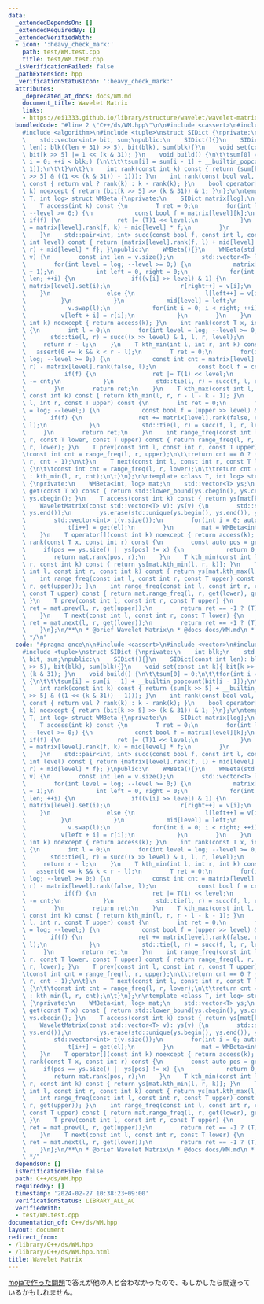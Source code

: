 ```yaml
---
data:
  _extendedDependsOn: []
  _extendedRequiredBy: []
  _extendedVerifiedWith:
  - icon: ':heavy_check_mark:'
    path: test/WM.test.cpp
    title: test/WM.test.cpp
  _isVerificationFailed: false
  _pathExtension: hpp
  _verificationStatusIcon: ':heavy_check_mark:'
  attributes:
    _deprecated_at_docs: docs/WM.md
    document_title: Wavelet Matrix
    links:
    - https://ei1333.github.io/library/structure/wavelet/wavelet-matrix.hpp
  bundledCode: "#line 2 \"C++/ds/WM.hpp\"\n\n#include <cassert>\n#include <vector>\n\
    #include <algorithm>\n#include <tuple>\nstruct SIDict {\nprivate:\n    int blk;\n\
    \    std::vector<int> bit, sum;\npublic:\n    SIDict(){}\n    SIDict(const int\
    \ len): blk((len + 31) >> 5), bit(blk), sum(blk){}\n    void set(const int k){\
    \ bit[k >> 5] |= 1 << (k & 31); }\n    void build() {\n\t\tsum[0] = 0;\n\t\tfor(int\
    \ i = 0; ++i < blk;) {\n\t\t\tsum[i] = sum[i - 1] + __builtin_popcount(bit[i -\
    \ 1]);\n\t\t}\n\t}\n    int rank(const int k) const { return (sum[k >> 5] + __builtin_popcount(bit[k\
    \ >> 5] & ((1 << (k & 31)) - 1))); }\n    int rank(const bool val, const int k)\
    \ const { return val ? rank(k) : k - rank(k); }\n    bool operator[](const int\
    \ k) noexcept { return (bit[k >> 5] >> (k & 31)) & 1; }\n};\n\ntemplate <class\
    \ T, int log> struct WMBeta {\nprivate:\n    SIDict matrix[log];\n    int mid[log];\n\
    \    T access(int k) const {\n        T ret = 0;\n        for(int level = log;\
    \ --level >= 0;) {\n            const bool f = matrix[level][k];\n           \
    \ if(f) {\n                ret |= (T)1 << level;\n            }\n            k\
    \ = matrix[level].rank(f, k) + mid[level] * f;\n        }\n        return ret;\n\
    \    }\n    std::pair<int, int> succ(const bool f, const int l, const int r, const\
    \ int level) const { return {matrix[level].rank(f, l) + mid[level] * f, matrix[level].rank(f,\
    \ r) + mid[level] * f}; }\npublic:\n    WMBeta(){}\n    WMBeta(std::vector<T>\
    \ v) {\n        const int len = v.size();\n        std::vector<T> l(len), r(len);\n\
    \        for(int level = log; --level >= 0;) {\n            matrix[level] = SIDict(len\
    \ + 1);\n            int left = 0, right = 0;\n            for(int i = 0; i <\
    \ len; ++i) {\n                if((v[i] >> level) & 1) {\n                   \
    \ matrix[level].set(i);\n                    r[right++] = v[i];\n            \
    \    }\n                else {\n                    l[left++] = v[i];\n      \
    \          }\n            }\n            mid[level] = left;\n            matrix[level].build();\n\
    \            v.swap(l);\n            for(int i = 0; i < right; ++i) {\n      \
    \          v[left + i] = r[i];\n            }\n        }\n    }\n    T operator[](const\
    \ int k) noexcept { return access(k); }\n    int rank(const T x, int r) const\
    \ {\n        int l = 0;\n        for(int level = log; --level >= 0;) {\n     \
    \       std::tie(l, r) = succ((x >> level) & 1, l, r, level);\n        }\n   \
    \     return r - l;\n    }\n    T kth_min(int l, int r, int k) const {\n     \
    \   assert(0 <= k && k < r - l);\n        T ret = 0;\n        for(int level =\
    \ log; --level >= 0;) {\n            const int cnt = matrix[level].rank(false,\
    \ r) - matrix[level].rank(false, l);\n            const bool f = cnt <= k;\n \
    \           if(f) {\n                ret |= T(1) << level;\n                k\
    \ -= cnt;\n            }\n            std::tie(l, r) = succ(f, l, r, level);\n\
    \        }\n        return ret;\n    }\n    T kth_max(const int l, const int r,\
    \ const int k) const { return kth_min(l, r, r - l - k - 1); }\n    int range_freq(int\
    \ l, int r, const T upper) const {\n        int ret = 0;\n        for(int level\
    \ = log; --level;) {\n            const bool f = (upper >> level) & 1;\n     \
    \       if(f) {\n                ret += matrix[level].rank(false, r) - matrix[level].rank(false,\
    \ l);\n            }\n            std::tie(l, r) = succ(f, l, r, level);\n   \
    \     }\n        return ret;\n    }\n    int range_freq(const int l, const int\
    \ r, const T lower, const T upper) const { return range_freq(l, r, upper) - range_freq(l,\
    \ r, lower); }\n    T prev(const int l, const int r, const T upper) const {\n\t\
    \tconst int cnt = range_freq(l, r, upper);\n\t\treturn cnt == 0 ? (T)-1 : kth_min(l,\
    \ r, cnt - 1);\n\t}\n    T next(const int l, const int r, const T lower) const\
    \ {\n\t\tconst int cnt = range_freq(l, r, lower);\n\t\treturn cnt == r - l ? (T)-1\
    \ : kth_min(l, r, cnt);\n\t}\n};\n\ntemplate <class T, int log> struct WaveletMatrix\
    \ {\nprivate:\n    WMBeta<int, log> mat;\n    std::vector<T> ys;\n    inline int\
    \ get(const T x) const { return std::lower_bound(ys.cbegin(), ys.cend(), x) -\
    \ ys.cbegin(); }\n    T access(const int k) const { return ys[mat[k]]; }\npublic:\n\
    \    WaveletMatrix(const std::vector<T> v): ys(v) {\n        std::sort(ys.begin(),\
    \ ys.end());\n        ys.erase(std::unique(ys.begin(), ys.end()), ys.end());\n\
    \        std::vector<int> t(v.size());\n        for(int i = 0; auto &el: v) {\n\
    \            t[i++] = get(el);\n        }\n        mat = WMBeta<int, log>(t);\n\
    \    }\n    T operator[](const int k) noexcept { return access(k); }\n    int\
    \ rank(const T x, const int r) const {\n        const auto pos = get(x);\n   \
    \     if(pos == ys.size() || ys[pos] != x) {\n            return 0;\n        }\n\
    \        return mat.rank(pos, r);\n    }\n    T kth_min(const int l, const int\
    \ r, const int k) const { return ys[mat.kth_min(l, r, k)]; }\n    T kth_max(const\
    \ int l, const int r, const int k) const { return ys[mat.kth_max(l, r, k)]; }\n\
    \    int range_freq(const int l, const int r, const T upper) const { return mat.range_freq(l,\
    \ r, get(upper)); }\n    int range_freq(const int l, const int r, const T lower,\
    \ const T upper) const { return mat.range_freq(l, r, get(lower), get(upper));\
    \ }\n    T prev(const int l, const int r, const T upper) {\n        const auto\
    \ ret = mat.prev(l, r, get(upper));\n        return ret == -1 ? (T)-1 : ys[ret];\n\
    \    }\n    T next(const int l, const int r, const T lower) {\n        const auto\
    \ ret = mat.next(l, r, get(lower));\n        return ret == -1 ? (T)-1 : ys[ret];\n\
    \    }\n};\n/**\n * @brief Wavelet Matrix\n * @docs docs/WM.md\n * @see https://ei1333.github.io/library/structure/wavelet/wavelet-matrix.hpp\n\
    \ */\n"
  code: "#pragma once\n\n#include <cassert>\n#include <vector>\n#include <algorithm>\n\
    #include <tuple>\nstruct SIDict {\nprivate:\n    int blk;\n    std::vector<int>\
    \ bit, sum;\npublic:\n    SIDict(){}\n    SIDict(const int len): blk((len + 31)\
    \ >> 5), bit(blk), sum(blk){}\n    void set(const int k){ bit[k >> 5] |= 1 <<\
    \ (k & 31); }\n    void build() {\n\t\tsum[0] = 0;\n\t\tfor(int i = 0; ++i < blk;)\
    \ {\n\t\t\tsum[i] = sum[i - 1] + __builtin_popcount(bit[i - 1]);\n\t\t}\n\t}\n\
    \    int rank(const int k) const { return (sum[k >> 5] + __builtin_popcount(bit[k\
    \ >> 5] & ((1 << (k & 31)) - 1))); }\n    int rank(const bool val, const int k)\
    \ const { return val ? rank(k) : k - rank(k); }\n    bool operator[](const int\
    \ k) noexcept { return (bit[k >> 5] >> (k & 31)) & 1; }\n};\n\ntemplate <class\
    \ T, int log> struct WMBeta {\nprivate:\n    SIDict matrix[log];\n    int mid[log];\n\
    \    T access(int k) const {\n        T ret = 0;\n        for(int level = log;\
    \ --level >= 0;) {\n            const bool f = matrix[level][k];\n           \
    \ if(f) {\n                ret |= (T)1 << level;\n            }\n            k\
    \ = matrix[level].rank(f, k) + mid[level] * f;\n        }\n        return ret;\n\
    \    }\n    std::pair<int, int> succ(const bool f, const int l, const int r, const\
    \ int level) const { return {matrix[level].rank(f, l) + mid[level] * f, matrix[level].rank(f,\
    \ r) + mid[level] * f}; }\npublic:\n    WMBeta(){}\n    WMBeta(std::vector<T>\
    \ v) {\n        const int len = v.size();\n        std::vector<T> l(len), r(len);\n\
    \        for(int level = log; --level >= 0;) {\n            matrix[level] = SIDict(len\
    \ + 1);\n            int left = 0, right = 0;\n            for(int i = 0; i <\
    \ len; ++i) {\n                if((v[i] >> level) & 1) {\n                   \
    \ matrix[level].set(i);\n                    r[right++] = v[i];\n            \
    \    }\n                else {\n                    l[left++] = v[i];\n      \
    \          }\n            }\n            mid[level] = left;\n            matrix[level].build();\n\
    \            v.swap(l);\n            for(int i = 0; i < right; ++i) {\n      \
    \          v[left + i] = r[i];\n            }\n        }\n    }\n    T operator[](const\
    \ int k) noexcept { return access(k); }\n    int rank(const T x, int r) const\
    \ {\n        int l = 0;\n        for(int level = log; --level >= 0;) {\n     \
    \       std::tie(l, r) = succ((x >> level) & 1, l, r, level);\n        }\n   \
    \     return r - l;\n    }\n    T kth_min(int l, int r, int k) const {\n     \
    \   assert(0 <= k && k < r - l);\n        T ret = 0;\n        for(int level =\
    \ log; --level >= 0;) {\n            const int cnt = matrix[level].rank(false,\
    \ r) - matrix[level].rank(false, l);\n            const bool f = cnt <= k;\n \
    \           if(f) {\n                ret |= T(1) << level;\n                k\
    \ -= cnt;\n            }\n            std::tie(l, r) = succ(f, l, r, level);\n\
    \        }\n        return ret;\n    }\n    T kth_max(const int l, const int r,\
    \ const int k) const { return kth_min(l, r, r - l - k - 1); }\n    int range_freq(int\
    \ l, int r, const T upper) const {\n        int ret = 0;\n        for(int level\
    \ = log; --level;) {\n            const bool f = (upper >> level) & 1;\n     \
    \       if(f) {\n                ret += matrix[level].rank(false, r) - matrix[level].rank(false,\
    \ l);\n            }\n            std::tie(l, r) = succ(f, l, r, level);\n   \
    \     }\n        return ret;\n    }\n    int range_freq(const int l, const int\
    \ r, const T lower, const T upper) const { return range_freq(l, r, upper) - range_freq(l,\
    \ r, lower); }\n    T prev(const int l, const int r, const T upper) const {\n\t\
    \tconst int cnt = range_freq(l, r, upper);\n\t\treturn cnt == 0 ? (T)-1 : kth_min(l,\
    \ r, cnt - 1);\n\t}\n    T next(const int l, const int r, const T lower) const\
    \ {\n\t\tconst int cnt = range_freq(l, r, lower);\n\t\treturn cnt == r - l ? (T)-1\
    \ : kth_min(l, r, cnt);\n\t}\n};\n\ntemplate <class T, int log> struct WaveletMatrix\
    \ {\nprivate:\n    WMBeta<int, log> mat;\n    std::vector<T> ys;\n    inline int\
    \ get(const T x) const { return std::lower_bound(ys.cbegin(), ys.cend(), x) -\
    \ ys.cbegin(); }\n    T access(const int k) const { return ys[mat[k]]; }\npublic:\n\
    \    WaveletMatrix(const std::vector<T> v): ys(v) {\n        std::sort(ys.begin(),\
    \ ys.end());\n        ys.erase(std::unique(ys.begin(), ys.end()), ys.end());\n\
    \        std::vector<int> t(v.size());\n        for(int i = 0; auto &el: v) {\n\
    \            t[i++] = get(el);\n        }\n        mat = WMBeta<int, log>(t);\n\
    \    }\n    T operator[](const int k) noexcept { return access(k); }\n    int\
    \ rank(const T x, const int r) const {\n        const auto pos = get(x);\n   \
    \     if(pos == ys.size() || ys[pos] != x) {\n            return 0;\n        }\n\
    \        return mat.rank(pos, r);\n    }\n    T kth_min(const int l, const int\
    \ r, const int k) const { return ys[mat.kth_min(l, r, k)]; }\n    T kth_max(const\
    \ int l, const int r, const int k) const { return ys[mat.kth_max(l, r, k)]; }\n\
    \    int range_freq(const int l, const int r, const T upper) const { return mat.range_freq(l,\
    \ r, get(upper)); }\n    int range_freq(const int l, const int r, const T lower,\
    \ const T upper) const { return mat.range_freq(l, r, get(lower), get(upper));\
    \ }\n    T prev(const int l, const int r, const T upper) {\n        const auto\
    \ ret = mat.prev(l, r, get(upper));\n        return ret == -1 ? (T)-1 : ys[ret];\n\
    \    }\n    T next(const int l, const int r, const T lower) {\n        const auto\
    \ ret = mat.next(l, r, get(lower));\n        return ret == -1 ? (T)-1 : ys[ret];\n\
    \    }\n};\n/**\n * @brief Wavelet Matrix\n * @docs docs/WM.md\n * @see https://ei1333.github.io/library/structure/wavelet/wavelet-matrix.hpp\n\
    \ */"
  dependsOn: []
  isVerificationFile: false
  path: C++/ds/WM.hpp
  requiredBy: []
  timestamp: '2024-02-27 10:38:23+09:00'
  verificationStatus: LIBRARY_ALL_AC
  verifiedWith:
  - test/WM.test.cpp
documentation_of: C++/ds/WM.hpp
layout: document
redirect_from:
- /library/C++/ds/WM.hpp
- /library/C++/ds/WM.hpp.html
title: Wavelet Matrix
---
```

[mojaで作った問題](https://mojacoder.app/users/VvyLw/problems/range_k-th_largest_query)で答えが他の人と合わなかったので、もしかしたら間違っているかもしれません。